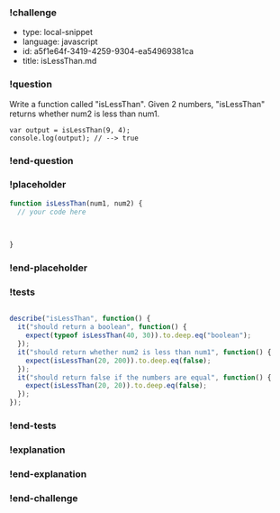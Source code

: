 ### !challenge

* type: local-snippet
* language: javascript
* id: a5f1e64f-3419-4259-9304-ea54969381ca
* title: isLessThan.md

### !question

Write a function called "isLessThan".
Given 2 numbers, "isLessThan" returns whether num2 is less than num1.

```
var output = isLessThan(9, 4);
console.log(output); // --> true
```


### !end-question

### !placeholder

```js
function isLessThan(num1, num2) {
  // your code here
   

   
}
```

### !end-placeholder

### !tests

```js

describe("isLessThan", function() {
  it("should return a boolean", function() {
    expect(typeof isLessThan(40, 30)).to.deep.eq("boolean");
  });
  it("should return whether num2 is less than num1", function() {
    expect(isLessThan(20, 200)).to.deep.eq(false);
  });
  it("should return false if the numbers are equal", function() {
    expect(isLessThan(20, 20)).to.deep.eq(false);
  });
});

```

### !end-tests

### !explanation

### !end-explanation

### !end-challenge
